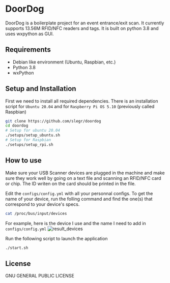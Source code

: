 # DoorDog

DoorDog is a boilerplate project for an event entrance/exit scan. It currently supports 13.56M RFID/NFC readers and tags.
It is built on python 3.8 and uses wxpython as GUI.

## Requirements
- Debian like environment (Ubuntu, Raspbian, etc.)
- Python 3.8
- wxPython

## Setup and Installation

First we need to install all required dependencies. There is an installation script for `Ubuntu 20.04` and for `Raspberry Pi OS 5.10` (previously called Raspbian)
```sh
git clone https://github.com/slegr/doordog
cd doordog
# Setup for ubuntu 20.04
./setups/setup_ubuntu.sh
# Setup for Raspbian
./setups/setup_rpi.sh
```

## How to use

Make sure your USB Scanner devices are plugged in the machine and make sure they work well by going on a text file and scanning an RFID/NFC card or chip. The ID writen on the card should be printed in the file.

Edit the `configs/config.yml` with all your personnal configs. To get the name of your device, run the folling command and find the one(s) that correspond to your device's specs.
```sh
cat /proc/bus/input/devices
```
For example, here is the device I use and the name I need to add in `configs/config.yml`
![result_devices](https://user-images.githubusercontent.com/17283078/135957548-e9f31f00-a518-48a2-a78f-c201b7261056.jpg)


Run the following script to launch the application
```sh
./start.sh
```

## License
GNU GENERAL PUBLIC LICENSE